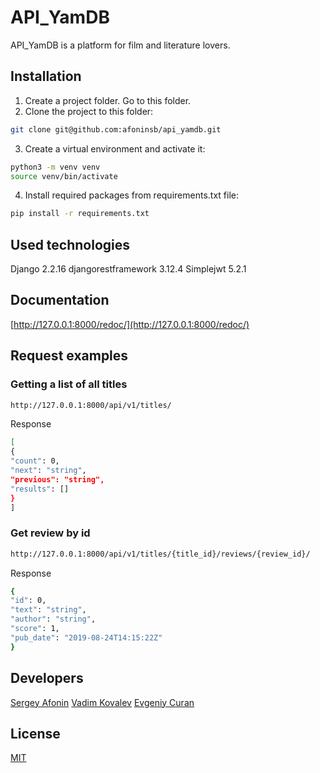 # API_YamDB
API_YamDB is a platform for film and literature lovers.

## Installation
1. Create a project folder. Go to this folder.
2. Clone the project to this folder:
```bash
git clone git@github.com:afoninsb/api_yamdb.git
```
3. Create a virtual environment and activate it:
```bash
python3 -m venv venv
source venv/bin/activate
```
4. Install required packages from requirements.txt file:
```bash
pip install -r requirements.txt
```

## Used technologies
Django 2.2.16
djangorestframework 3.12.4
Simplejwt 5.2.1

## Documentation
[http://127.0.0.1:8000/redoc/](http://127.0.0.1:8000/redoc/)

## Request examples
### Getting a list of all titles
```bash
http://127.0.0.1:8000/api/v1/titles/
```
Response
```bash
[
{
"count": 0,
"next": "string",
"previous": "string",
"results": []
}
]
```
### Get review by id
```bash
http://127.0.0.1:8000/api/v1/titles/{title_id}/reviews/{review_id}/
```
Response
```bash
{
"id": 0,
"text": "string",
"author": "string",
"score": 1,
"pub_date": "2019-08-24T14:15:22Z"
}
```

## Developers
[Sergey Afonin](https://github.com/afoninsb)
[Vadim Kovalev](https://github.com/Parker-ink)
[Evgeniy Curan](https://github.com/tsurik1)

## License
[MIT](https://choosealicense.com/licenses/mit/)
